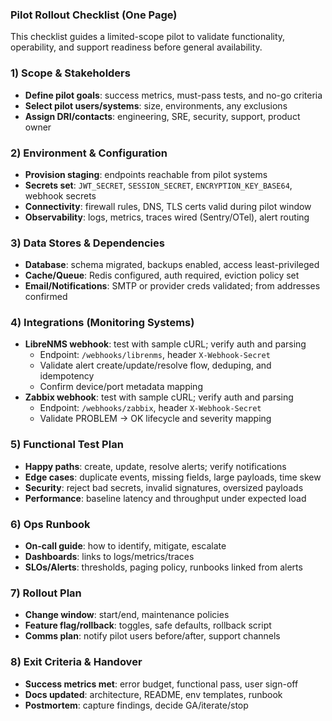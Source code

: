 ### Pilot Rollout Checklist (One Page)

This checklist guides a limited-scope pilot to validate functionality, operability, and support readiness before general availability.

### 1) Scope & Stakeholders
- **Define pilot goals**: success metrics, must-pass tests, and no-go criteria
- **Select pilot users/systems**: size, environments, any exclusions
- **Assign DRI/contacts**: engineering, SRE, security, support, product owner

### 2) Environment & Configuration
- **Provision staging**: endpoints reachable from pilot systems
- **Secrets set**: `JWT_SECRET`, `SESSION_SECRET`, `ENCRYPTION_KEY_BASE64`, webhook secrets
- **Connectivity**: firewall rules, DNS, TLS certs valid during pilot window
- **Observability**: logs, metrics, traces wired (Sentry/OTel), alert routing

### 3) Data Stores & Dependencies
- **Database**: schema migrated, backups enabled, access least-privileged
- **Cache/Queue**: Redis configured, auth required, eviction policy set
- **Email/Notifications**: SMTP or provider creds validated; from addresses confirmed

### 4) Integrations (Monitoring Systems)
- **LibreNMS webhook**: test with sample cURL; verify auth and parsing
  - Endpoint: `/webhooks/librenms`, header `X-Webhook-Secret`
  - Validate alert create/update/resolve flow, deduping, and idempotency
  - Confirm device/port metadata mapping
- **Zabbix webhook**: test with sample cURL; verify auth and parsing
  - Endpoint: `/webhooks/zabbix`, header `X-Webhook-Secret`
  - Validate PROBLEM → OK lifecycle and severity mapping

### 5) Functional Test Plan
- **Happy paths**: create, update, resolve alerts; verify notifications
- **Edge cases**: duplicate events, missing fields, large payloads, time skew
- **Security**: reject bad secrets, invalid signatures, oversized payloads
- **Performance**: baseline latency and throughput under expected load

### 6) Ops Runbook
- **On-call guide**: how to identify, mitigate, escalate
- **Dashboards**: links to logs/metrics/traces
- **SLOs/Alerts**: thresholds, paging policy, runbooks linked from alerts

### 7) Rollout Plan
- **Change window**: start/end, maintenance policies
- **Feature flag/rollback**: toggles, safe defaults, rollback script
- **Comms plan**: notify pilot users before/after, support channels

### 8) Exit Criteria & Handover
- **Success metrics met**: error budget, functional pass, user sign-off
- **Docs updated**: architecture, README, env templates, runbook
- **Postmortem**: capture findings, decide GA/iterate/stop

